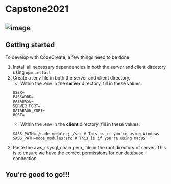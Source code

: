 # Capstone2021
![image](https://user-images.githubusercontent.com/60367655/160899360-7ecfa490-8928-4bf6-a9ed-d528abf20e68.png)
---
## Getting started
To develop with CodeCreate, a few things need to be done.
1. Install all necessary dependencies in both the server and client directory using ```npm install```
2. Create a .env file in both the server and client directory.
   - Within the .env in the **server** directory, fill in these values: 
   ```
   USER=
   PASSWORD=
   DATABASE=
   SERVER_PORT=
   DATABASE_PORT=
   HOST=
   ```
   - Within the .env in the **client** directory, fill in these values:
   ```
   SASS_PATH=./node_modules;./src # This is if you're using Windows
   SASS_PATH=node_modules:src # This is if you're using MacOS
   ```
 3. Paste the aws_skysql_chain.pem_ file in the root directory of server. This is to ensure we have the correct permissions for our database connection.

## You're good to go!!!
